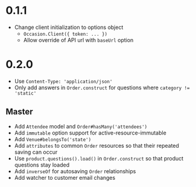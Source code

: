 # 0.1.1

* Change client initialization to options object
  * `Occasion.Client({ token: ... })`
  * Allow override of API url with `baseUrl` option
  
# 0.2.0

* Use `Content-Type: 'application/json'`
* Only add answers in `Order.construct` for questions where `category != 'static'`

## Master

* Add `Attendee` model and `Order#hasMany('attendees')`
* Add `immutable` option support for active-resource-immutable
* Add `Venue#belongsTo('state')`
* Add `attributes` to common `Order` resources so that their repeated saving can occur
* Use `product.questions().load()` in `Order.construct` so that product questions stay loaded
* Add `inverseOf` for autosaving `Order` relationships
* Add watcher to customer email changes
